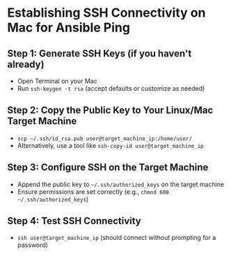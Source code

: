 # Establishing SSH Connectivity on Mac for Ansible Ping

## Step 1: Generate SSH Keys (if you haven't already)

* Open Terminal on your Mac
* Run `ssh-keygen -t rsa` (accept defaults or customize as needed)

## Step 2: Copy the Public Key to Your Linux/Mac Target Machine

* `scp ~/.ssh/id_rsa.pub user@target_machine_ip:/home/user/`
* Alternatively, use a tool like `ssh-copy-id user@target_machine_ip`

## Step 3: Configure SSH on the Target Machine

* Append the public key to `~/.ssh/authorized_keys` on the target machine
* Ensure permissions are set correctly (e.g., `chmod 600 ~/.ssh/authorized_keys`)

## Step 4: Test SSH Connectivity

* `ssh user@target_machine_ip` (should connect without prompting for a password)